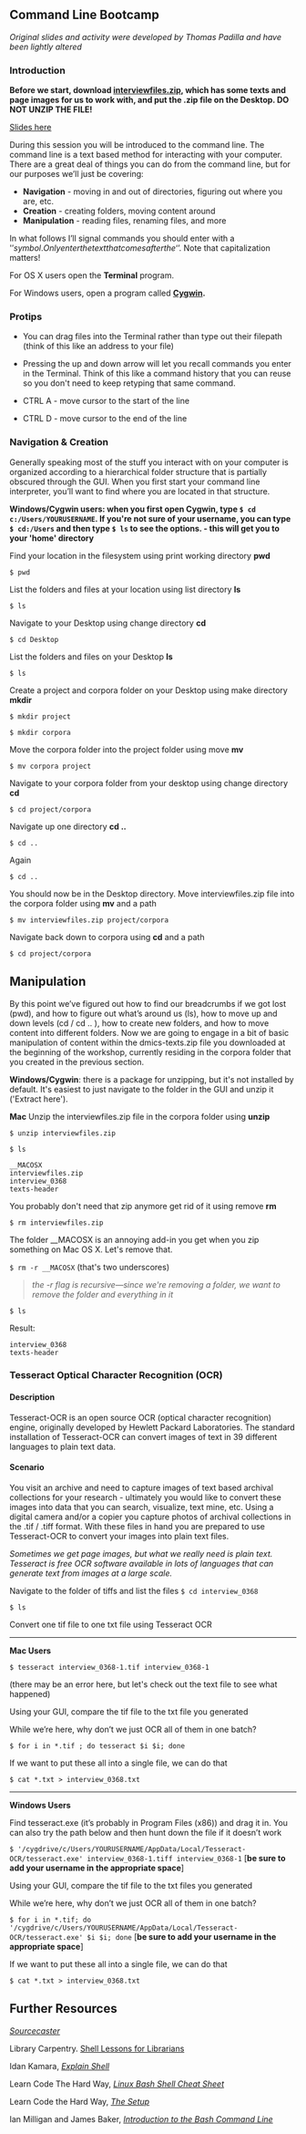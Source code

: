 ## Command Line Bootcamp

*Original slides and activity were developed by Thomas Padilla and have been lightly altered*

### Introduction
**Before we start, download [interviewfiles.zip](https://github.com/dhatwake2019/day2/raw/master/commandlinebootcamp/interviewfiles.zip), which has some texts and page images for us to work with, and put the .zip file on the Desktop. DO NOT UNZIP THE FILE!**

[Slides here](https://docs.google.com/presentation/d/1ikyXzrrbHEa9JUi14quuGZFMnEkye8tNtKaCVYJawAw/edit?usp=sharing)

During this session you will be introduced to the command line. The
command line is a text based method for interacting with your computer.
There are a great deal of things you can do from the command line, but
for our purposes we’ll just be covering:

-   **Navigation** - moving in and out of directories, figuring out
    where you are, etc.
-   **Creation** - creating folders, moving content around
-   **Manipulation** - reading files, renaming files, and more

In what follows I’ll signal commands you should enter with a '$'
symbol. Only enter the text that comes after the ‘$’. Note that capitalization matters!

For OS X users open the **Terminal** program.

For Windows users, open a program called **[Cygwin](https://www.cygwin.com/).**

### Protips

-   You can drag files into the Terminal rather than type out their filepath (think of this like an address to your file)

-   Pressing the up and down arrow will let you recall commands you enter in the Terminal. Think of this like a command history that you can reuse so you don't need to keep retyping that same command.

-   CTRL A - move cursor to the start of the line

-   CTRL D - move cursor to the end of the line

### Navigation & Creation

Generally speaking most of the stuff you interact with on your computer
is organized according to a hierarchical folder structure that is partially obscured through the GUI. When you first start your command line interpreter, you’ll want to find where you are located in that structure.

**Windows/Cygwin users: when you first open Cygwin, type `$ cd c:/Users/YOURUSERNAME`. If you're not sure of your username, you can type `$ cd:/Users` and then type `$ ls` to see the options. - this will get you to your 'home' directory**

Find your location in the filesystem using print working directory
**pwd**

`$ pwd`

List the folders and files at your location using list directory **ls**

`$ ls`

Navigate to your Desktop using change directory **cd**

`$ cd Desktop`

List the folders and files on your Desktop **ls**

`$ ls`

Create a project and corpora folder on your Desktop using make
directory **mkdir**

`$ mkdir project`

`$ mkdir corpora`

Move the corpora folder into the project folder using move **mv**

`$ mv corpora project`

Navigate to your corpora folder from your desktop using change
directory **cd**

`$ cd project/corpora`

Navigate up one directory **cd ..**

`$ cd ..`

Again

`$ cd ..`

You should now be in the Desktop directory. Move interviewfiles.zip file into the corpora folder using **mv** and a path

`$ mv interviewfiles.zip project/corpora`

Navigate back down to corpora using **cd** and a path

`$ cd project/corpora`

## Manipulation
By this point we’ve figured out how to find our breadcrumbs if we got lost (pwd), and how to figure out what’s around us (ls), how to move up and down levels (cd / cd .. ), how to create new folders, and how to move content into different folders. Now we are going to engage in a bit of basic manipulation of content within the dmics-texts.zip file you downloaded at the beginning of the workshop, currently residing in the corpora folder that you created in the previous section.

**Windows/Cygwin**: there is a package for unzipping, but it's not installed by default. It's easiest to just navigate to the folder in the GUI and unzip it ('Extract here').

**Mac** Unzip the interviewfiles.zip file in the corpora folder using **unzip**

`$ unzip interviewfiles.zip`

`$ ls`

```
__MACOSX
interviewfiles.zip
interview_0368
texts-header
```

You probably don't need that zip anymore get rid of it using remove **rm**

`$ rm interviewfiles.zip`

The folder \_\_MACOSX is an annoying add-in you get when you zip something on Mac OS X. Let's remove that.

`$ rm -r __MACOSX`      (that's two underscores)
>*the -r flag is recursive—since we're removing a folder, we want to remove the folder and everything in it*

`$ ls`

Result:

```
interview_0368
texts-header
```

### Tesseract Optical Character Recognition (OCR)
#### Description
Tesseract-OCR is an open source OCR (optical character recognition) engine, originally developed by Hewlett Packard Laboratories. The standard installation of Tesseract-OCR can convert images of text in 39 different languages to plain text data.  

#### Scenario
You visit an archive and need to capture images of text based archival collections for your research - ultimately you would like to convert these images into data that you can search, visualize, text mine, etc. Using a digital camera and/or a copier you capture photos of archival collections in the .tif / .tiff format. With these files in hand you are prepared to use Tesseract-OCR to convert your images into plain text files.

*Sometimes we get page images, but what we really need is plain text. Tesseract is free OCR software available in lots of languages that can generate text from images at a large scale.*

Navigate to the folder of tiffs and list the files
`$ cd interview_0368`

`$ ls`

Convert one tif file to one txt file using Tesseract OCR

----
**Mac Users**

`$ tesseract interview_0368-1.tif interview_0368-1`

(there may be an error here, but let's check out the text file to see what happened)

Using your GUI, compare the tif file to the txt file you generated

While we’re here, why don’t we just OCR all of them in one batch?

`$ for i in *.tif ; do tesseract $i $i; done`

If we want to put these all into a single file, we can do that

`$ cat *.txt > interview_0368.txt`

----
**Windows Users**

Find tesseract.exe (it’s probably in Program Files (x86)) and drag it
in. You can also try the path below and then hunt down the file if it
doesn’t work

`$ '/cygdrive/c/Users/YOURUSERNAME/AppData/Local/Tesseract-OCR/tesseract.exe' interview_0368-1.tiff interview_0368-1` [**be sure to add your username in the appropriate space**]

Using your GUI, compare the tif file to the txt files you generated

While we’re here, why don’t we just OCR all of them in one batch?

`$ for i in *.tif; do '/cygdrive/c/Users/YOURUSERNAME/AppData/Local/Tesseract-OCR/tesseract.exe' $i $i; done` [**be sure to add your username in the appropriate space**]

If we want to put these all into a single file, we can do that

`$ cat *.txt > interview_0368.txt`

## Further Resources

[*Sourcecaster*](https://datapraxis.github.io/sourcecaster/)

Library Carpentry. [Shell Lessons for Librarians](https://librarycarpentry.github.io/lc-shell/)

Idan Kamara, [*Explain Shell*](http://explainshell.com/)

Learn Code The Hard Way, [*Linux Bash Shell Cheat
Sheet*](http://cli.learncodethehardway.org/bash_cheat_sheet.pdf)

Learn Code the Hard Way, [*The
Setup*](http://cli.learncodethehardway.org/book/ex1.html)

Ian Milligan and James Baker, [*Introduction to the Bash Command
Line*](http://programminghistorian.org/lessons/intro-to-bash)
